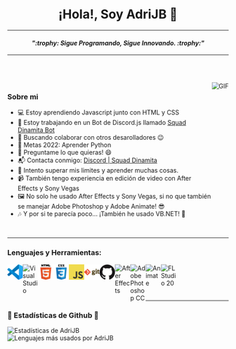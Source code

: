 
<h1 align="center"><b>¡Hola!, Soy AdriJB 🤩</b></h1>
</p>

***

<p>
  <h4 align="center"><b><i>":trophy:	Sigue Programando, Sigue Innovando. :trophy:"</i></b></h4>
</p>

***


<p align="center">
<br>
</p>

<br>

<img align="right" height="270px" alt="GIF" src="https:" />

### Sobre mi
- 💻 Estoy aprendiendo Javascript junto con HTML y CSS
- 🔭 Estoy trabajando en un Bot de Discord.js llamado [Squad Dinamita Bot](https://discord.gg/EQsCj4ZDSU)
- 👯 Buscando colaborar con otros desarolladores :wink:
- 🥅 Metas 2022: Aprender Python
- 💬 Preguntame lo que quieras! :smile:
- 📬 Contacta conmigo: [Discord | Squad Dinamita](https://discord.gg/EQsCj4ZDSU)
- 🧗 Intento superar mis limites y aprender muchas cosas.
- 📹 También tengo experiencia en edición de video con After Effects y Sony Vegas
- 🖼 No solo he usado After Effects y Sony Vegas, si no que también se manejar Adobe Photoshop y Adobe Animate! 😎
- 🎶 Y por si te parecía poco... ¡También he usado VB.NET! :exploding_head:

<br>

***

### Lenguajes y Herramientas: 

<img align="left" alt="Visual Studio Code" width="35px" src="https://raw.githubusercontent.com/github/explore/80688e429a7d4ef2fca1e82350fe8e3517d3494d/topics/visual-studio-code/visual-studio-code.png" />
<img align="left" alt="Visual Studio" width="35px" src="https://user-images.githubusercontent.com/96456370/196570912-cda6979a-98d9-4389-b15a-29ef508e2dff.png" />
<img align="left" alt="HTML5" width="35px" src="https://raw.githubusercontent.com/github/explore/80688e429a7d4ef2fca1e82350fe8e3517d3494d/topics/html/html.png" />
<img align="left" alt="CSS3" width="35px" src="https://raw.githubusercontent.com/github/explore/80688e429a7d4ef2fca1e82350fe8e3517d3494d/topics/css/css.png" />
<img align="left" alt="JavaScript" width="35px" src="https://raw.githubusercontent.com/github/explore/80688e429a7d4ef2fca1e82350fe8e3517d3494d/topics/javascript/javascript.png" />
<!-- <img align="left" alt="React" width="26px" src="https://raw.githubusercontent.com/github/explore/80688e429a7d4ef2fca1e82350fe8e3517d3494d/topics/react/react.png" />
<img align="left" alt="Node.js" width="26px" src="https://raw.githubusercontent.com/github/explore/80688e429a7d4ef2fca1e82350fe8e3517d3494d/topics/nodejs/nodejs.png" />
<img align="left" alt="SQL" width="35px" src="https://raw.githubusercontent.com/github/explore/80688e429a7d4ef2fca1e82350fe8e3517d3494d/topics/sql/sql.png" />
<img align="left" alt="MySQL" width="35px" src="https://raw.githubusercontent.com/github/explore/80688e429a7d4ef2fca1e82350fe8e3517d3494d/topics/mysql/mysql.png" />
<!--<img align="left" alt="MongoDB" width="26px" src="https://raw.githubusercontent.com/github/explore/80688e429a7d4ef2fca1e82350fe8e3517d3494d/topics/mongodb/mongodb.png" />-->
<img align="left" alt="Git" width="35px" src="https://raw.githubusercontent.com/github/explore/80688e429a7d4ef2fca1e82350fe8e3517d3494d/topics/git/git.png" />
<img align="left" alt="GitHub" width="35px" src="https://raw.githubusercontent.com/github/explore/78df643247d429f6cc873026c0622819ad797942/topics/github/github.png" />
<img align="left" alt="After Effects" width="35px" src="https://user-images.githubusercontent.com/53043542/151185719-b4c4adf8-a6d9-445c-b1b6-a8a5ce1e3322.png" />
<img align="left" alt="Adobe Photoshop CC" width="35px" src="https://user-images.githubusercontent.com/53043542/151185770-748957dd-19af-495e-9185-a966698db64d.png" />
<img align="left" alt="Animate" width="35px" src="https://vignette.wikia.nocookie.net/adobe/images/e/e7/Adobe_Animate_CC_icon_2020.png/revision/latest?cb=20201017140723" />
<img align="left" alt="FL Studio 20" width="35px" src="https://static.wikia.nocookie.net/softwareprogramas-y-aplicaciones/images/0/0b/Flstudio.png/revision/latest?cb=20160301021919&path-prefix=es" />


<br>
<br>
<br>
<br>

***

### 🚀 Estadísticas de Github 🚀

<img align="left" src="https://github-readme-stats.vercel.app/api?username=AdriJB&&show_icons=true&include_all_commits=true&title_color=fff&icon_color=79ff97&text_color=efefef&bg_color=24292e" alt="Estadísticas de AdriJB" width="60%">
  
<img src="https://github-readme-stats.vercel.app/api/top-langs/?username=AdriJB&show_icons=true&hide_border=true&theme=radical" width="37%" alt="Lenguajes más usados por AdriJB">

